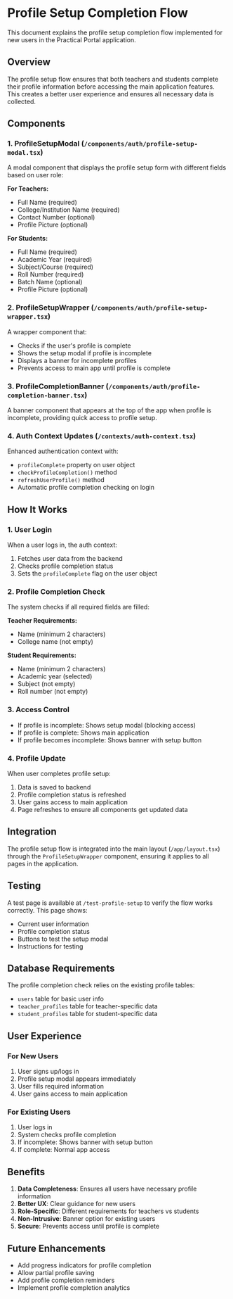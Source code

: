 # Profile Setup Completion Flow

This document explains the profile setup completion flow implemented for new users in the Practical Portal application.

## Overview

The profile setup flow ensures that both teachers and students complete their profile information before accessing the main application features. This creates a better user experience and ensures all necessary data is collected.

## Components

### 1. ProfileSetupModal (`/components/auth/profile-setup-modal.tsx`)

A modal component that displays the profile setup form with different fields based on user role:

**For Teachers:**
- Full Name (required)
- College/Institution Name (required)
- Contact Number (optional)
- Profile Picture (optional)

**For Students:**
- Full Name (required)
- Academic Year (required)
- Subject/Course (required)
- Roll Number (required)
- Batch Name (optional)
- Profile Picture (optional)

### 2. ProfileSetupWrapper (`/components/auth/profile-setup-wrapper.tsx`)

A wrapper component that:
- Checks if the user's profile is complete
- Shows the setup modal if profile is incomplete
- Displays a banner for incomplete profiles
- Prevents access to main app until profile is complete

### 3. ProfileCompletionBanner (`/components/auth/profile-completion-banner.tsx`)

A banner component that appears at the top of the app when profile is incomplete, providing quick access to profile setup.

### 4. Auth Context Updates (`/contexts/auth-context.tsx`)

Enhanced authentication context with:
- `profileComplete` property on user object
- `checkProfileCompletion()` method
- `refreshUserProfile()` method
- Automatic profile completion checking on login

## How It Works

### 1. User Login
When a user logs in, the auth context:
1. Fetches user data from the backend
2. Checks profile completion status
3. Sets the `profileComplete` flag on the user object

### 2. Profile Completion Check
The system checks if all required fields are filled:

**Teacher Requirements:**
- Name (minimum 2 characters)
- College name (not empty)

**Student Requirements:**
- Name (minimum 2 characters)
- Academic year (selected)
- Subject (not empty)
- Roll number (not empty)

### 3. Access Control
- If profile is incomplete: Shows setup modal (blocking access)
- If profile is complete: Shows main application
- If profile becomes incomplete: Shows banner with setup button

### 4. Profile Update
When user completes profile setup:
1. Data is saved to backend
2. Profile completion status is refreshed
3. User gains access to main application
4. Page refreshes to ensure all components get updated data

## Integration

The profile setup flow is integrated into the main layout (`/app/layout.tsx`) through the `ProfileSetupWrapper` component, ensuring it applies to all pages in the application.

## Testing

A test page is available at `/test-profile-setup` to verify the flow works correctly. This page shows:
- Current user information
- Profile completion status
- Buttons to test the setup modal
- Instructions for testing

## Database Requirements

The profile completion check relies on the existing profile tables:
- `users` table for basic user info
- `teacher_profiles` table for teacher-specific data
- `student_profiles` table for student-specific data

## User Experience

### For New Users
1. User signs up/logs in
2. Profile setup modal appears immediately
3. User fills required information
4. User gains access to main application

### For Existing Users
1. User logs in
2. System checks profile completion
3. If incomplete: Shows banner with setup button
4. If complete: Normal app access

## Benefits

1. **Data Completeness**: Ensures all users have necessary profile information
2. **Better UX**: Clear guidance for new users
3. **Role-Specific**: Different requirements for teachers vs students
4. **Non-Intrusive**: Banner option for existing users
5. **Secure**: Prevents access until profile is complete

## Future Enhancements

- Add progress indicators for profile completion
- Allow partial profile saving
- Add profile completion reminders
- Implement profile completion analytics
